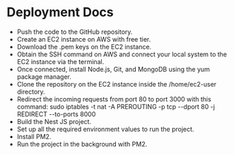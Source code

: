 # Deployment Docs

- Push the code to the GitHub repository.
- Create an EC2 instance on AWS with free tier.
- Download the .pem keys on the EC2 instance.
- Obtain the SSH command on AWS and connect your local system to the EC2 instance via the terminal.
- Once connected, install Node.js, Git, and MongoDB using the yum package manager.
- Clone the repository on the EC2 instance inside the /home/ec2-user directory.
- Redirect the incoming requests from port 80 to port 3000 with this command: sudo iptables -t nat -A PREROUTING -p tcp --dport 80 -j REDIRECT --to-ports 8000
- Build the Nest JS project.
- Set up all the required environment values to run the project.
- Install PM2.
- Run the project in the background with PM2.
